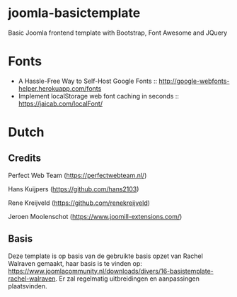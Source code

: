 # joomla-basictemplate
Basic Joomla frontend template with Bootstrap, Font Awesome and JQuery

# Fonts
- A Hassle-Free Way to Self-Host Google Fonts :: http://google-webfonts-helper.herokuapp.com/fonts
- Implement localStorage web font caching in seconds :: https://jaicab.com/localFont/

# Dutch
## Credits
Perfect Web Team (https://perfectwebteam.nl/)

Hans Kuijpers (https://github.com/hans2103)

Rene Kreijveld (https://github.com/renekreijveld)

Jeroen Moolenschot (https://www.joomill-extensions.com/)


## Basis
Deze template is op basis van de gebruikte basis opzet van Rachel Walraven gemaakt, haar basis is te vinden op: https://www.joomlacommunity.nl/downloads/divers/16-basistemplate-rachel-walraven.
Er zal regelmatig uitbreidingen en aanpassingen plaatsvinden.

